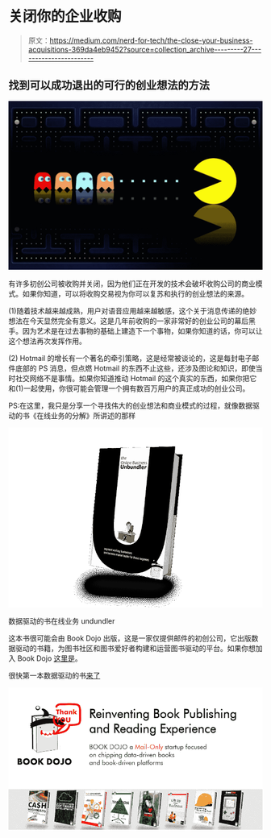 # 关闭你的企业收购

> 原文：<https://medium.com/nerd-for-tech/the-close-your-business-acquisitions-369da4eb9452?source=collection_archive---------27----------------------->

## 找到可以成功退出的可行的创业想法的方法

![](img/ddf42974b9e03fd32704aee385e1771f.png)

有许多初创公司被收购并关闭，因为他们正在开发的技术会破坏收购公司的商业模式。如果你知道，可以将收购交易视为你可以复苏和执行的创业想法的来源。

(1)随着技术越来越成熟，用户对语音应用越来越敏感，这个关于消息传递的绝妙想法在今天显然完全有意义。这是几年前收购的一家非常好的创业公司的幕后黑手。因为艺术是在过去事物的基础上建造下一个事物，如果你知道的话，你可以让这个想法再次发挥作用。

(2) Hotmail 的增长有一个著名的牵引策略，这是经常被谈论的，这是每封电子邮件底部的 PS 消息，但点燃 Hotmail 的东西不止这些，还涉及图论和知识，即使当时社交网络不是事情。如果你知道推动 Hotmail 的这个真实的东西，如果你把它和(1)一起使用，你很可能会管理一个拥有数百万用户的真正成功的创业公司。

PS:在这里，我只是分享一个寻找伟大的创业想法和商业模式的过程，就像数据驱动的书《在线业务的分解》所讲述的那样

![](img/9b681ef942f64f130032a1b0b648d853.png)

数据驱动的书在线业务 undundler

这本书很可能会由 Book Dojo 出版，这是一家仅提供邮件的初创公司，它出版数据驱动的书籍，为图书社区和图书爱好者构建和运营图书驱动的平台。如果你想加入 Book Dojo [这里是](http://clickmetertracking.com/kiej)。

很快第一本数据驱动的书[来了](http://clickmetertracking.com/7yyy)

![](img/c8dfa108996928250f52358a95dcfdc8.png)